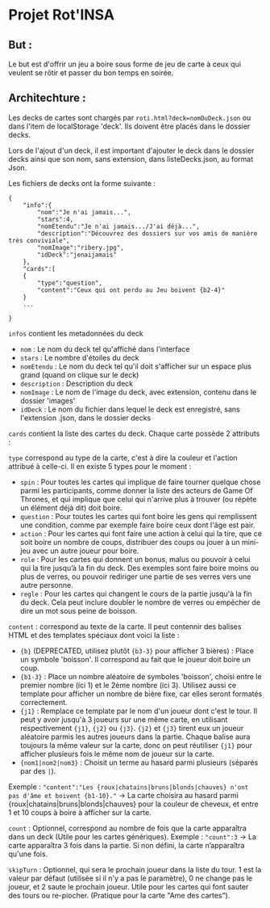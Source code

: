 # Projet Rot'INSA

## But :

Le but est d'offrir un jeu a boire sous forme de jeu de carte à ceux qui veulent se rôtir et passer du bon temps en soirée.

## Architechture :

Les decks de cartes sont chargés par `roti.html?deck=nomDuDeck.json` ou dans l'item de localStorage 'deck'. Ils doivent être placés dans le dossier decks.

Lors de l'ajout d'un deck, il est important d'ajouter le deck dans le dossier decks ainsi que son nom, sans extension, dans listeDecks.json, au format Json.

Les fichiers de decks ont la forme suivante :

	{
		"info":{
			"nom":"Je n'ai jamais...",
			"stars":4,
			"nomEtendu":"Je n'ai jamais.../J'ai déjà...",
			"description":"Découvrez des dossiers sur vos amis de manière très conviviale",
			"nomImage":"ribery.jpg",
			"idDeck":"jenaijamais"
		},
		"cards":[
		{
			"type":"question",
			"content":"Ceux qui ont perdu au Jeu boivent {b2-4}"
		}
		...

	}
`infos` contient les metadonnées du deck
 - `nom` : Le nom du deck tel qu'affiché dans l'interface
 - `stars` : Le nombre d'étoiles du deck
 - `nomEtendu` : Le nom du deck tel qu'il doit s'afficher sur un espace plus grand (quand on clique sur le deck)
 - `description` : Description du deck
 - `nomImage` : Le nom de l'image du deck, avec extension, contenu dans le dossier 'images'
 - `idDeck` : Le nom du fichier dans lequel le deck est enregistré, sans l'extension .json, dans le dossier decks


`cards` contient la liste des cartes du deck. Chaque carte possède 2 attributs :

`type` correspond au type de la carte, c'est à dire la couleur et l'action attribué à celle-ci. Il en existe 5 types pour le moment :

 - `spin` : Pour toutes les cartes qui implique de faire tourner quelque chose parmi les participants, comme donner la liste des acteurs de Game Of Thrones, et qui implique que celui qui n'arrive plus à trouver (ou répète un élément déjà dit) doit boire.
 - `question` : Pour toutes les cartes qui font boire les gens qui remplissent une condition, comme par exemple faire boire ceux dont l'âge est pair.
 - `action` : Pour les cartes qui font faire une action à celui qui la tire, que ce soit boire un nombre de coups, distribuer des coups ou jouer à un mini-jeu avec un autre joueur pour boire.
 - `role` : Pour les cartes qui donnent un bonus, malus ou pouvoir à celui qui la tire jusqu’à la fin du deck. Des exemples sont faire boire moins ou plus de verres, ou pouvoir rediriger une partie de ses verres vers une autre personne.
 - `regle` : Pour les cartes qui changent le cours de la partie jusqu'à la fin du deck. Cela peut inclure doubler le nombre de verres ou empêcher de dire un mot sous peine de boisson.

`content` : correspond au texte de la carte. Il peut contennir des balises HTML et des templates spéciaux dont voici la liste :

 - `{b}` (DEPRECATED, utilisez plutôt `{b3-3}` pour afficher 3 bières) : Place un symbole 'boisson'. Il correspond au fait que le joueur doit boire un coup.
 - `{b1-3}` : Place un nombre aléatoire de symboles 'boisson', choisi entre le premier nombre (ici 1) et le 2ème nombre (ici 3). Utilisez aussi ce template pour afficher un nombre de bière fixe, car elles seront formatés correctement.  
 - `{j1}` : Remplace ce template par le nom d'un joueur dont c'est le tour. Il peut y avoir jusqu'à 3 joueurs sur une même carte, en utilisant respectivement `{j1}`, `{j2}` ou `{j3}`. `{j2}` et `{j3}` tirent eux un joueur aléatoire parmis les autres joueurs dans la partie. Chaque balise aura toujours la même valeur sur la carte, donc on peut réutiliser `{j1}` pour afficher plusieurs fois le même nom de joueur sur la carte.
 - `{nom1|nom2|nom3}` : Choisit un terme au hasard parmi plusieurs (séparés par des `|`).

Exemple : `"content":"Les {roux|chatains|bruns|blonds|chauves} n'ont pas d'âme et boivent {b1-10}."` -> La carte choisira au hasard parmi {roux|chatains|bruns|blonds|chauves} pour la couleur de cheveux, et entre 1 et 10 coups à boire à afficher sur la carte.

`count` : Optionnel, correspond au nombre de fois que la carte apparaîtra dans un deck (Utile pour les cartes génériques). Exemple : `"count":3` -> La carte apparaîtra 3 fois dans la partie. Si non défini, la carte n’apparaîtra qu'une fois.

`skipTurn` : Optionnel, qui sera le prochain joueur dans la liste du tour. 1 est la valeur par défaut (utilisée si il n'y a pas le paramètre), 0 ne change pas le joueur, et 2 saute le prochain joueur. Utile pour les cartes qui font sauter des tours ou re-piocher. (Pratique pour la carte "Ame des cartes").
